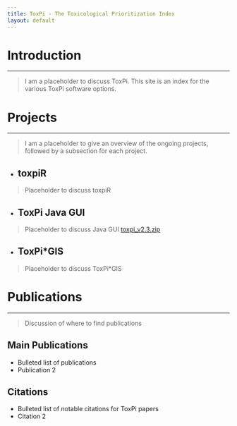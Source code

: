 ```yaml
---
title: ToxPi - The Toxicological Prioritization Index
layout: default
---
```


# Introduction

------------------------------------------------------------------------

> I am a placeholder to discuss ToxPi. This site is an index for the various ToxPi software options.

# Projects

------------------------------------------------------------------------

> I am a placeholder to give an overview of the ongoing projects, followed by a subsection for each project.

- ## toxpiR

> Placeholder to discuss toxpiR

- ## ToxPi Java GUI

> Placeholder to discuss Java GUI [toxpi_v2.3.zip](https://github.com/user-attachments/files/21943523/toxpi_v2.3.zip)

- ## ToxPi\*GIS

> Placeholder to discuss ToxPi\*GIS

# Publications

------------------------------------------------------------------------

> Discussion of where to find publications

## Main Publications

-   Bulleted list of publications
-   Publication 2

## Citations

-   Bulleted list of notable citations for ToxPi papers
-   Citation 2
